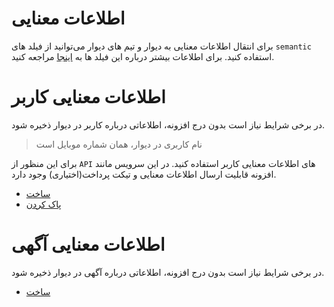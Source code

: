 # اطلاعات معنایی
برای انتقال اطلاعات معنایی به دیوار و تیم های دیوار می‌توانید از فیلد های `semantic` استفاده کنید. برای اطلاعات بیشتر درباره این فیلد ها به [اینجا](./semantic_data.md) مراجعه کنید.

# اطلاعات معنایی کاربر

در برخی شرایط نیاز است بدون درج افزونه، اطلاعاتی درباره کاربر در دیوار ذخیره شود.

> نام کاربری در دیوار، همان شماره موبایل است

برای این منظور از `API` های اطلاعات معنایی کاربر استفاده کنید. در این سرویس مانند افزونه قابلیت ارسال اطلاعات معنایی و تیکت پرداخت(اختیاری) وجود دارد.

- [ساخت](user_semantic_create)
- [پاک کردن](user_semantic_delete)

# اطلاعات معنایی آگهی
در برخی شرایط نیاز است بدون درج افزونه، اطلاعاتی درباره آگهی در دیوار ذخیره شود.
- [ساخت](post_semantic_create)

